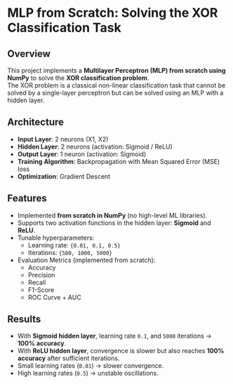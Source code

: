 # MLP from Scratch: Solving the XOR Classification Task

## Overview
This project implements a **Multilayer Perceptron (MLP) from scratch using NumPy** to solve the **XOR classification problem**.  
The XOR problem is a classical non-linear classification task that cannot be solved by a single-layer perceptron but can be solved using an MLP with a hidden layer.



## Architecture
- **Input Layer**: 2 neurons (X1, X2)  
- **Hidden Layer**: 2 neurons (activation: Sigmoid / ReLU)  
- **Output Layer**: 1 neuron (activation: Sigmoid)  
- **Training Algorithm**: Backpropagation with Mean Squared Error (MSE) loss  
- **Optimization**: Gradient Descent  



## Features
- Implemented **from scratch in NumPy** (no high-level ML libraries).  
- Supports two activation functions in the hidden layer: **Sigmoid** and **ReLU**.  
- Tunable hyperparameters:  
  - Learning rate: `{0.01, 0.1, 0.5}`  
  - Iterations: `{500, 1000, 5000}`  
- Evaluation Metrics (implemented from scratch):  
  - Accuracy  
  - Precision  
  - Recall  
  - F1-Score  
  - ROC Curve + AUC  



## Results
- With **Sigmoid hidden layer**, learning rate `0.1`, and `5000` iterations → **100% accuracy**.  
- With **ReLU hidden layer**, convergence is slower but also reaches **100% accuracy** after sufficient iterations.  
- Small learning rates (`0.01`) → slower convergence.  
- High learning rates (`0.5`) → unstable oscillations.  


